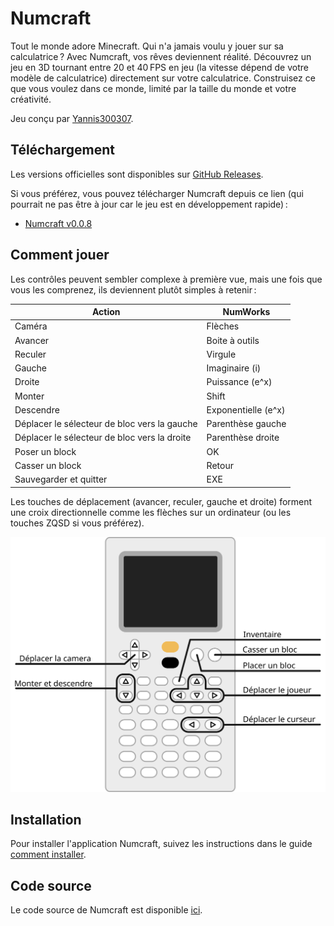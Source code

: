 # Numcraft

Tout le monde adore Minecraft. Qui n'a jamais voulu y jouer sur sa
calculatrice ? Avec Numcraft, vos rêves deviennent réalité. Découvrez un jeu en
3D tournant entre 20 et 40 FPS en jeu (la vitesse dépend de votre modèle de
calculatrice) directement sur votre calculatrice. Construisez ce que vous voulez
dans ce monde, limité par la taille du monde et votre créativité.

Jeu conçu par [Yannis300307](https://github.com/yannis300307/).

## Téléchargement

Les versions officielles sont disponibles sur [GitHub Releases](https://github.com/yannis300307/NumcraftRust/releases).

Si vous préférez, vous pouvez télécharger Numcraft depuis ce lien (qui pourrait
ne pas être à jour car le jeu est en développement rapide) :

- [Numcraft v0.0.8](https://yaya-cout.github.io/Nwagyu/assets/apps/numcraft-0.0.8.nwa)

## Comment jouer

Les contrôles peuvent sembler complexe à première vue, mais une fois que vous
les comprenez, ils deviennent plutôt simples à retenir :

| Action                                       | NumWorks            |
| -------------------------------------------- | ------------------- |
| Caméra                                       | Flèches             |
| Avancer                                      | Boite à outils      |
| Reculer                                      | Virgule             |
| Gauche                                       | Imaginaire (i)      |
| Droite                                       | Puissance (e^x)     |
| Monter                                       | Shift               |
| Descendre                                    | Exponentielle (e^x) |
| Déplacer le sélecteur de bloc vers la gauche | Parenthèse gauche   |
| Déplacer le sélecteur de bloc vers la droite | Parenthèse droite   |
| Poser un block                               | OK                  |
| Casser un block                              | Retour              |
| Sauvegarder et quitter                       | EXE                 |

Les touches de déplacement (avancer, reculer, gauche et droite) forment une
croix directionnelle comme les flèches sur un ordinateur (ou les touches ZQSD si
vous préférez).

![Contrôles](./numcraft-controls.svg)

## Installation

Pour installer l'application Numcraft, suivez les instructions dans le guide
[comment installer](../help/how-to-install.md).

## Code source

Le code source de Numcraft est disponible
[ici](https://github.com/yannis300307/NumcraftRust/).
